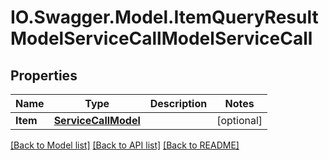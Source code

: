# IO.Swagger.Model.ItemQueryResultModelServiceCallModelServiceCall
## Properties

Name | Type | Description | Notes
------------ | ------------- | ------------- | -------------
**Item** | [**ServiceCallModel**](ServiceCallModel.md) |  | [optional] 

[[Back to Model list]](../README.md#documentation-for-models) [[Back to API list]](../README.md#documentation-for-api-endpoints) [[Back to README]](../README.md)

